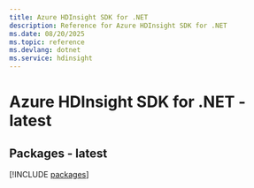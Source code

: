 ```yaml
---
title: Azure HDInsight SDK for .NET
description: Reference for Azure HDInsight SDK for .NET
ms.date: 08/20/2025
ms.topic: reference
ms.devlang: dotnet
ms.service: hdinsight
---
```

# Azure HDInsight SDK for .NET - latest
## Packages - latest
[!INCLUDE [packages](hdinsight-index.md)]